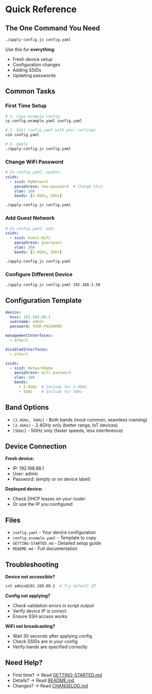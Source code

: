# Quick Reference

## The One Command You Need

```bash
./apply-config.js config.yaml
```

Use this for **everything**:
- Fresh device setup
- Configuration changes
- Adding SSIDs
- Updating passwords

## Common Tasks

### First Time Setup
```bash
# 1. Copy example config
cp config.example.yaml config.yaml

# 2. Edit config.yaml with your settings
vim config.yaml

# 3. Apply
./apply-config.js config.yaml
```

### Change WiFi Password
```yaml
# In config.yaml, update:
ssids:
  - ssid: MyNetwork
    passphrase: new-password  # Change this
    vlan: 100
    bands: [2.4GHz, 5GHz]
```
```bash
./apply-config.js config.yaml
```

### Add Guest Network
```yaml
# In config.yaml, add:
ssids:
  - ssid: Guest-WiFi
    passphrase: guestpass
    vlan: 200
    bands: [2.4GHz, 5GHz]
```
```bash
./apply-config.js config.yaml
```

### Configure Different Device
```bash
./apply-config.js config.yaml 192.168.1.50
```

## Configuration Template

```yaml
device:
  host: 192.168.88.1
  username: admin
  password: YOUR-PASSWORD

managementInterfaces:
  - ether1

disabledInterfaces:
  - ether2

ssids:
  - ssid: NetworkName
    passphrase: wifi-password
    vlan: 100
    bands:
      - 2.4GHz  # Include for 2.4GHz
      - 5GHz    # Include for 5GHz
```

## Band Options

- `[2.4GHz, 5GHz]` - Both bands (most common, seamless roaming)
- `[2.4GHz]` - 2.4GHz only (better range, IoT devices)
- `[5GHz]` - 5GHz only (faster speeds, less interference)

## Device Connection

**Fresh device:**
- IP: 192.168.88.1
- User: admin
- Password: (empty or on device label)

**Deployed device:**
- Check DHCP leases on your router
- Or use the IP you configured

## Files

- `config.yaml` - Your device configuration
- `config.example.yaml` - Template to copy
- `GETTING-STARTED.md` - Detailed setup guide
- `README.md` - Full documentation

## Troubleshooting

**Device not accessible?**
```bash
ssh admin@192.168.88.1  # Try default IP
```

**Config not applying?**
- Check validation errors in script output
- Verify device IP is correct
- Ensure SSH access works

**WiFi not broadcasting?**
- Wait 30 seconds after applying config
- Check SSIDs are in your config
- Verify bands are specified correctly

## Need Help?

- First time? → Read [GETTING-STARTED.md](GETTING-STARTED.md)
- Details? → Read [README.md](README.md)
- Changes? → Read [CHANGELOG.md](CHANGELOG.md)
